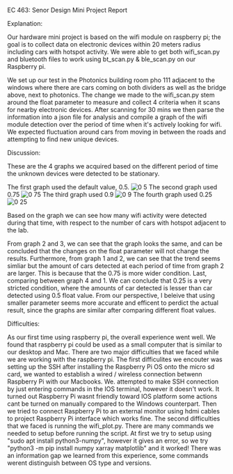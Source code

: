EC 463: Senor Design Mini Project Report

Explanation:

  Our hardware mini project is based on the wifi module on raspberry pi; the goal is to collect data on electronic devices within 20 meters radius including cars with hotspot activity. We were able to get both wifi_scan.py and bluetooth files to work using bt_scan.py & ble_scan.py on our Raspberry pi. 
  
  We set up our test in the Photonics building room pho 111 adjacent to the windows where there are cars coming on both dividers as well as the bridge above, next to photonics. The change we made to the wifi_scan.py stem around the float parameter to measure and collect 4 criteria when it scans for nearby electronic devices. After scanning for 30 mins we then parse the information into a json file for analysis and compile a graph of the wifi module detection over the period of time when it's actively looking for wifi. We expected fluctuation around cars from moving in between the roads and attempting to find new unique devices.



Discussion:

These are the 4 graphs we acquired based on the different period of time the unknown devices were detected to be stationary.

The first graph used the default value, 0.5.
![0 5](https://user-images.githubusercontent.com/90575789/133714459-782a958a-ae83-4881-8f02-4d0774f23684.png)
The second graph used 0.75
![0 75](https://user-images.githubusercontent.com/90575789/133714533-08389b74-4017-4765-b52c-d0f81bbbd1ed.png)
The third graph used 0.9
![0 9](https://user-images.githubusercontent.com/90575789/133714604-09d5d82b-a584-4a92-81ac-ada484cb467c.png)
The fourth graph used 0.25
![0 25](https://user-images.githubusercontent.com/90575789/133714606-bf093686-88fa-4765-b49b-c050580fb444.png)

Based on the graph we can see how many wifi activity were detected during that time, with respect to the number of cars with hotspot adjacent to the lab. 

From graph 2 and 3, we can see that the graph looks the same, and can be concluded that the changes on the float parameter will not change the results. Furthermore, from graph 1 and 2, we can see that the trend seems simliar but the amount of cars detected at each period of time from graph 2 are larger. This is because that the 0.75 is more wider condition. Last, comparing between graph 4 and 1. We can conclude that 0.25 is a very stricted condition, where the amounts of car detected is lesser than car detected using 0.5 float value. From our perspective, I beleive that using smaller parameter seems more accurate and efficent to perdict the actual result, since the graphs are similar after comparing different float values.



Difficulties:

As our first time using raspberry pi, the overall experience went well. We found that raspberry pi could be used as a small computer that is similar to our desktop and Mac. There are two major difficulties that we faced while we are working with the raspberry pi. The first difficulites we encouter was setting up the SSH after installing the Raspberry Pi OS onto the micro sd card, we wanted to establish a wired / wireless connection betwenn Raspberry Pi with our Macbooks. We. attempted to make SSH connection by just entering commands in the IOS terminal, however it doesn't work. It turned out Raspberry Pi wasnt friendly toward IOS platform some actions cant be turned on manually compared to the Windows counterpart. Then we tried to connect Raspberry Pi to an external monitor using hdmi cables to project Raspberry Pi interface which works fine. The second difficulties that we faced is running the wifi_plot.py. There are many commands we needed to setup before running the script. At first we try to setup using "sudo apt install python3-numpy", however it gives an error, so we try "python3 -m pip install numpy xarray matplotlib" and it worked! There was an information gap we learned from this experience, some commands werent distinguish between OS type and versions.
